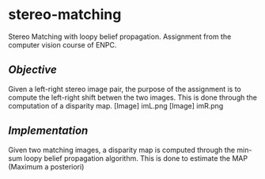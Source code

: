 # stereo-matching
Stereo Matching with loopy belief propagation. Assignment from the computer vision course of ENPC. 

*Objective*
---
Given a left-right stereo image pair, the purpose of the assignment is to compute the left-right shift betwen the two images. 
This is done through the computation of a disparity map.
[Image] imL.png
[Image] imR.png

*Implementation*
---
Given two matching images, a disparity map is computed through the min-sum loopy belief propagation algorithm.
This is done to estimate the MAP (Maximum a posteriori)
